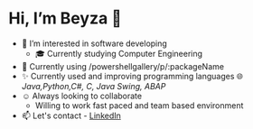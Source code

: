 # Hi, I’m Beyza 👋


- 👀 I’m interested in software developing
  - 🎓 Currently studying Computer Engineering
- 🌱 Currently using /powershellgallery/p/:packageName
- ✨ Currently used and improving programming languages 🌐 _Java,Python,C#, C, Java Swing, ABAP_ 
- :relaxed: Always looking to collaborate 
   - Willing to work fast paced and team based environment
- 📫 Let's contact - [LinkedIn](https://www.linkedin.com/in/beyza-basaran)
